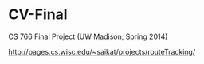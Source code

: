 CV-Final
========

CS 766 Final Project (UW Madison, Spring 2014)

http://pages.cs.wisc.edu/~saikat/projects/routeTracking/
